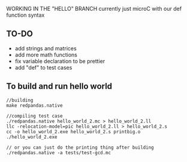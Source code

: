 WORKING IN THE "HELLO" BRANCH
currently just microC with our def function syntax

## TO-DO

- add strings and matrices
- add more math functions
- fix variable declaration to be prettier
- add "def" to test cases

## To build and run hello world

```
//building
make redpandas.native

//compiling test case
./redpandas.native hello_world_2.mc > hello_world_2.ll
llc -relocation-model=pic hello_world_2.ll > hello_world_2.s
cc -o hello_world_2.exe hello_world_2.s printbig.o
./hello_world_2.exe

// or you can just do the printing thing after building
./redpandas.native -a tests/test-gcd.mc
```
